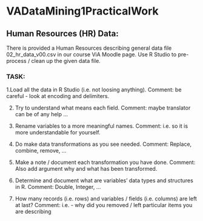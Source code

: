# VADataMining1PracticalWork

## Human Resources (HR) Data:
There is provided a Human Resources describing general data file 02_hr_data_v00.csv in our 
course ViA Moodle page. Use R Studio to pre-process / clean up the given data file.

### TASK:

1.Load all the data in R Studio (i.e. not loosing anything).
Comment: be careful - look at encoding and delimiters.

2. Try to understand what means each field.
Comment: maybe translator can be of any help …

3. Rename variables to a more meaningful names.
Comment: i.e. so it is more understandable for yourself.

4. Do make data transformations as you see needed.
Comment: Replace, combine, remove, …

5. Make a note / document each transformation you have done.
Comment: Also add argument why and what has been transformed.

6. Determine and document what are variables’ data types and structures in R.
Comment: Double, Integer, … 

7. How many records (i.e. rows) and variables / fields (i.e. columns) are left at last?
Comment: i.e. - why did you removed / left particular items you are describing